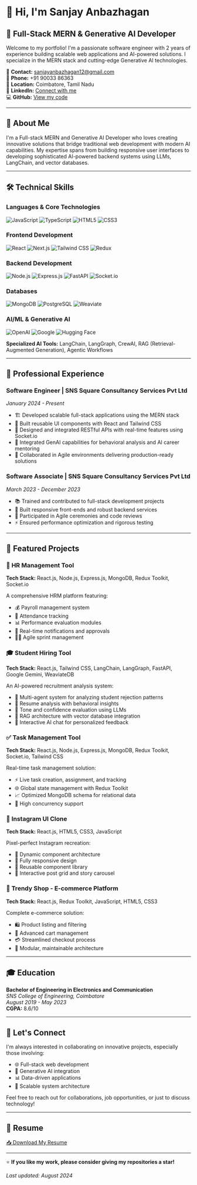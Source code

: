 # 👋 Hi, I'm Sanjay Anbazhagan

## 🚀 Full-Stack MERN & Generative AI Developer

Welcome to my portfolio! I'm a passionate software engineer with 2 years of experience building scalable web applications and AI-powered solutions. I specialize in the MERN stack and cutting-edge Generative AI technologies.

📧 **Contact:** sanjayanbazhagan12@gmail.com  
📱 **Phone:** +91 90033 86363  
📍 **Location:** Coimbatore, Tamil Nadu  
🔗 **LinkedIn:** [Connect with me](linkedin.com/in/sanjay-anbazhagan)  
💻 **GitHub:** [View my code](github.com/sanjayanbu12)

---

## 🎯 About Me

I'm a Full-stack MERN and Generative AI Developer who loves creating innovative solutions that bridge traditional web development with modern AI capabilities. My expertise spans from building responsive user interfaces to developing sophisticated AI-powered backend systems using LLMs, LangChain, and vector databases.

---

## 🛠️ Technical Skills

### **Languages & Core Technologies**
![JavaScript](https://img.shields.io/badge/-JavaScript-F7DF1E?style=flat-square&logo=javascript&logoColor=black)
![TypeScript](https://img.shields.io/badge/-TypeScript-3178C6?style=flat-square&logo=typescript&logoColor=white)
![HTML5](https://img.shields.io/badge/-HTML5-E34F26?style=flat-square&logo=html5&logoColor=white)
![CSS3](https://img.shields.io/badge/-CSS3-1572B6?style=flat-square&logo=css3&logoColor=white)

### **Frontend Development**
![React](https://img.shields.io/badge/-React-61DAFB?style=flat-square&logo=react&logoColor=black)
![Next.js](https://img.shields.io/badge/-Next.js-000000?style=flat-square&logo=next.js&logoColor=white)
![Tailwind CSS](https://img.shields.io/badge/-Tailwind_CSS-38B2AC?style=flat-square&logo=tailwind-css&logoColor=white)
![Redux](https://img.shields.io/badge/-Redux-764ABC?style=flat-square&logo=redux&logoColor=white)

### **Backend Development**
![Node.js](https://img.shields.io/badge/-Node.js-339933?style=flat-square&logo=node.js&logoColor=white)
![Express.js](https://img.shields.io/badge/-Express.js-000000?style=flat-square&logo=express&logoColor=white)
![FastAPI](https://img.shields.io/badge/-FastAPI-009688?style=flat-square&logo=fastapi&logoColor=white)
![Socket.io](https://img.shields.io/badge/-Socket.io-010101?style=flat-square&logo=socket.io&logoColor=white)

### **Databases**
![MongoDB](https://img.shields.io/badge/-MongoDB-47A248?style=flat-square&logo=mongodb&logoColor=white)
![PostgreSQL](https://img.shields.io/badge/-PostgreSQL-336791?style=flat-square&logo=postgresql&logoColor=white)
![Weaviate](https://img.shields.io/badge/-WeaviateDB-FF6B6B?style=flat-square&logo=database&logoColor=white)

### **AI/ML & Generative AI**
![OpenAI](https://img.shields.io/badge/-OpenAI-412991?style=flat-square&logo=openai&logoColor=white)
![Google](https://img.shields.io/badge/-Google_Gemini-4285F4?style=flat-square&logo=google&logoColor=white)
![Hugging Face](https://img.shields.io/badge/-Hugging_Face-FFD21E?style=flat-square&logo=huggingface&logoColor=black)

**Specialized AI Tools:** LangChain, LangGraph, CrewAI, RAG (Retrieval-Augmented Generation), Agentic Workflows

---

## 💼 Professional Experience

### **Software Engineer** | SNS Square Consultancy Services Pvt Ltd
*January 2024 - Present*

- 🏗️ Developed scalable full-stack applications using the MERN stack
- 🎨 Built reusable UI components with React and Tailwind CSS
- 🔗 Designed and integrated RESTful APIs with real-time features using Socket.io
- 🤖 Integrated GenAI capabilities for behavioral analysis and AI career mentoring
- 👥 Collaborated in Agile environments delivering production-ready solutions

### **Software Associate** | SNS Square Consultancy Services Pvt Ltd
*March 2023 - December 2023*

- 📚 Trained and contributed to full-stack development projects
- 🎯 Built responsive front-ends and robust backend services
- 🔄 Participated in Agile ceremonies and code reviews
- ⚡ Ensured performance optimization and rigorous testing

---

## 🚀 Featured Projects

### 🏢 **HR Management Tool**
**Tech Stack:** React.js, Node.js, Express.js, MongoDB, Redux Toolkit, Socket.io

A comprehensive HRM platform featuring:
- 💰 Payroll management system
- 📅 Attendance tracking
- 📊 Performance evaluation modules
- 🔔 Real-time notifications and approvals
- 🏃‍♂️ Agile sprint management

### 🎓 **Student Hiring Tool**
**Tech Stack:** React.js, Tailwind CSS, LangChain, LangGraph, FastAPI, Google Gemini, WeaviateDB

An AI-powered recruitment analysis system:
- 🤖 Multi-agent system for analyzing student rejection patterns
- 📄 Resume analysis with behavioral insights
- 🎯 Tone and confidence evaluation using LLMs
- 💾 RAG architecture with vector database integration
- 💬 Interactive AI chat for personalized feedback

### ✅ **Task Management Tool**
**Tech Stack:** React.js, Node.js, Express.js, MongoDB, Redux Toolkit, Socket.io, Tailwind CSS

Real-time task management solution:
- ⚡ Live task creation, assignment, and tracking
- 🌐 Global state management with Redux Toolkit
- 📈 Optimized MongoDB schema for relational data
- 👥 High concurrency support

### 📱 **Instagram UI Clone**
**Tech Stack:** React.js, HTML5, CSS3, JavaScript

Pixel-perfect Instagram recreation:
- 🎨 Dynamic component architecture
- 📱 Fully responsive design
- 🔄 Reusable component library
- 📸 Interactive post grid and story carousel

### 🛒 **Trendy Shop - E-commerce Platform**
**Tech Stack:** React.js, Redux Toolkit, JavaScript, HTML5, CSS3

Complete e-commerce solution:
- 🛍️ Product listing and filtering
- 🛒 Advanced cart management
- 💳 Streamlined checkout process
- 🔧 Modular, maintainable architecture

---

## 🎓 Education

**Bachelor of Engineering in Electronics and Communication**  
*SNS College of Engineering, Coimbatore*  
*August 2019 - May 2023*  
**CGPA:** 8.6/10

---

## 🤝 Let's Connect

I'm always interested in collaborating on innovative projects, especially those involving:
- 🌐 Full-stack web development
- 🤖 Generative AI integration
- 📊 Data-driven applications
- 🚀 Scalable system architecture

Feel free to reach out for collaborations, job opportunities, or just to discuss technology!

---

## 📄 Resume

[📥 Download My Resume](drive.google.com/file/d/1Z8tuI6d4kQxZDoEGOA0lvGiLl267YgNf/view?usp=sharing)

---

⭐ **If you like my work, please consider giving my repositories a star!**

*Last updated: August 2024*